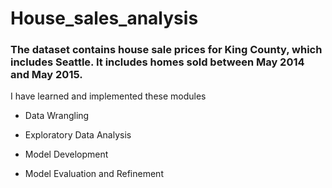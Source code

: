 # House_sales_analysis

### The dataset contains house sale prices for King County, which includes Seattle. It includes homes sold between May 2014 and May 2015.

I have learned and implemented these modules 
- Data Wrangling

- Exploratory Data Analysis

- Model Development

- Model Evaluation and Refinement
